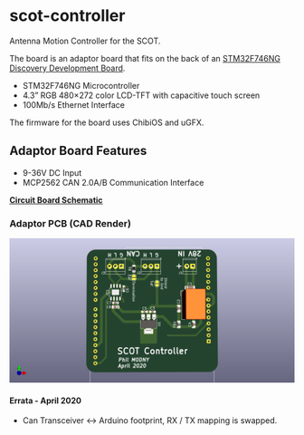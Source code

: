 # scot-controller

Antenna Motion Controller for the SCOT.

The board is an adaptor board that fits on the back of an [STM32F746NG Discovery Development Board](https://www.st.com/en/evaluation-tools/32f746gdiscovery.html).

* STM32F746NG Microcontroller
* 4.3” RGB 480×272 color LCD-TFT with capacitive touch screen
* 100Mb/s Ethernet Interface

The firmware for the board uses ChibiOS and uGFX.

## Adaptor Board Features

* 9-36V DC Input
* MCP2562 CAN 2.0A/B Communication Interface

[**Circuit Board Schematic**](https://github.com/philcrump/scot-controller/raw/master/scot-controller-schematic.pdf)

### Adaptor PCB (CAD Render)

![PCB CAD Render](https://raw.githubusercontent.com/philcrump/scot-controller/master/scot-controller-cad.png)

#### Errata - April 2020

* Can Transceiver <-> Arduino footprint, RX / TX mapping is swapped.
